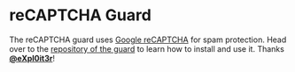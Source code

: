 # reCAPTCHA Guard

The reCAPTCHA guard uses [Google reCAPTCHA](https://www.google.com/recaptcha/intro/) for spam protection. Head over to the [repository of the guard](https://github.com/eXpl0it3r/kirby-uniform-recaptcha) to learn how to install and use it. Thanks [**@eXpl0it3r**](https://github.com/eXpl0it3r)!
